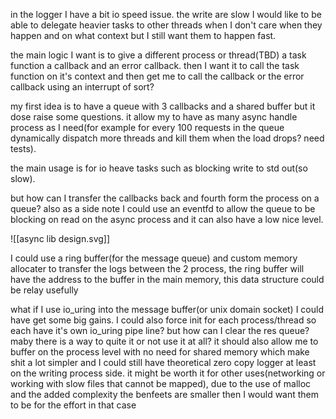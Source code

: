 in the logger I have a bit io speed issue.
the write are slow I would like to be able to delegate heavier tasks to other threads when I don't care when they happen and on what context but I still want them to happen fast.

the main logic I want is to give a different process or thread(TBD) a task function a callback and an error callback.
then I want it to call the task function on it's context and then get me to call the callback or the error callback using an interrupt of sort?

my first idea is to have a queue with 3 callbacks and a shared buffer but it dose raise some questions.
it allow my to have as many async handle process as I need(for example for every 100 requests in the queue dynamically dispatch more threads and kill them when the load drops? need tests).

the main usage is for io heave tasks such as blocking write to std out(so slow).

but how can I transfer the callbacks back and fourth form the process on a queue?
also as a side note I could use an eventfd to allow the queue to be blocking on read on the async process and it can also have a low nice level.

![[async lib design.svg]]

I could use a ring buffer(for the message queue) and custom memory allocater to transfer the logs between the 2 process, the ring buffer will have the address to the buffer in the main memory, this data structure could be relay usefully

what if I use io_uring into the message buffer(or unix domain socket) I could have get some big gains.
I could also force init for each process/thread so each have it's own io_uring pipe line? but how can I clear the res queue? maby there is a way to quite it or not use it at all?
it should also allow me to buffer on the process level with no need for shared memory which make shit a lot simpler and I could still have theoretical zero copy logger at least on the writing process side.
it might be worth it for other uses(networking or working with slow files that cannot be mapped), due to the use of malloc and the added complexity the benfeets are smaller then I would want them to be for the effort in that case

